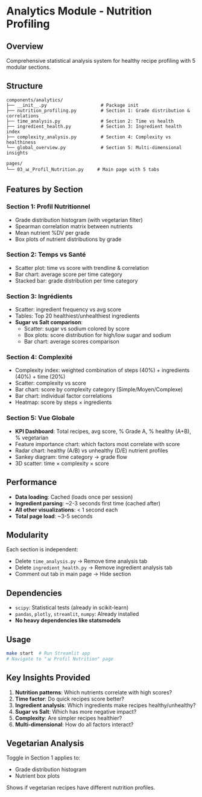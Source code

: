 # Analytics Module - Nutrition Profiling

## Overview
Comprehensive statistical analysis system for healthy recipe profiling with 5 modular sections.

## Structure
```
components/analytics/
├── __init__.py                    # Package init
├── nutrition_profiling.py         # Section 1: Grade distribution & correlations
├── time_analysis.py               # Section 2: Time vs health
├── ingredient_health.py           # Section 3: Ingredient health index
├── complexity_analysis.py         # Section 4: Complexity vs healthiness
└── global_overview.py             # Section 5: Multi-dimensional insights

pages/
└── 03_📊_Profil_Nutrition.py     # Main page with 5 tabs
```

## Features by Section

### Section 1: Profil Nutritionnel
- Grade distribution histogram (with vegetarian filter)
- Spearman correlation matrix between nutrients
- Mean nutrient %DV per grade
- Box plots of nutrient distributions by grade

### Section 2: Temps vs Santé
- Scatter plot: time vs score with trendline & correlation
- Bar chart: average score per time category
- Stacked bar: grade distribution per time category

### Section 3: Ingrédients
- Scatter: ingredient frequency vs avg score
- Tables: Top 20 healthiest/unhealthiest ingredients
- **Sugar vs Salt comparison**:
  - Scatter: sugar vs sodium colored by score
  - Box plots: score distribution for high/low sugar and sodium
  - Bar chart: average scores comparison

### Section 4: Complexité
- Complexity index: weighted combination of steps (40%) + ingredients (40%) + time (20%)
- Scatter: complexity vs score
- Bar chart: score by complexity category (Simple/Moyen/Complexe)
- Bar chart: individual factor correlations
- Heatmap: score by steps × ingredients

### Section 5: Vue Globale
- **KPI Dashboard**: Total recipes, avg score, % Grade A, % healthy (A+B), % vegetarian
- Feature importance chart: which factors most correlate with score
- Radar chart: healthy (A/B) vs unhealthy (D/E) nutrient profiles
- Sankey diagram: time category → grade flow
- 3D scatter: time × complexity × score

## Performance
- **Data loading**: Cached (loads once per session)
- **Ingredient parsing**: ~2-3 seconds first time (cached after)
- **All other visualizations**: < 1 second each
- **Total page load**: ~3-5 seconds

## Modularity
Each section is independent:
- Delete `time_analysis.py` → Remove time analysis tab
- Delete `ingredient_health.py` → Remove ingredient analysis tab
- Comment out tab in main page → Hide section

## Dependencies
- `scipy`: Statistical tests (already in scikit-learn)
- `pandas`, `plotly`, `streamlit`, `numpy`: Already installed
- **No heavy dependencies like statsmodels**

## Usage
```bash
make start  # Run Streamlit app
# Navigate to "📊 Profil Nutrition" page
```

## Key Insights Provided
1. **Nutrition patterns**: Which nutrients correlate with high scores?
2. **Time factor**: Do quick recipes score better?
3. **Ingredient analysis**: Which ingredients make recipes healthy/unhealthy?
4. **Sugar vs Salt**: Which has more negative impact?
5. **Complexity**: Are simpler recipes healthier?
6. **Multi-dimensional**: How do all factors interact?

## Vegetarian Analysis
Toggle in Section 1 applies to:
- Grade distribution histogram
- Nutrient box plots

Shows if vegetarian recipes have different nutrition profiles.
